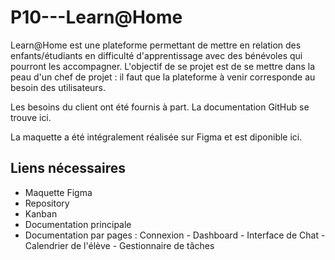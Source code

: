 # P10---Learn@Home

Learn@Home est une plateforme permettant de mettre en relation des enfants/étudiants en difficulté d'apprentissage avec des bénévoles qui pourront les accompagner. L'objectif de se projet est de se mettre dans la peau d'un chef de projet : il faut que la plateforme à venir corresponde au besoin des utilisateurs. 

Les besoins du client ont été fournis à part. La documentation GitHub se trouve ici. 

La maquette a été intégralement réalisée sur Figma et est diponible ici. 

## Liens nécessaires 

- Maquette Figma 
- Repository 
- Kanban 
- Documentation principale 
- Documentation par pages : Connexion  -  Dashboard  -  Interface de Chat  -  Calendrier de l'élève  -  Gestionnaire de tâches 
